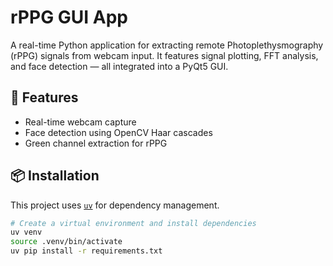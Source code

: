 # rPPG GUI App

A real-time Python application for extracting remote Photoplethysmography (rPPG) signals from webcam input. It features signal plotting, FFT analysis, and face detection — all integrated into a PyQt5 GUI.

## 🧠 Features

- Real-time webcam capture
- Face detection using OpenCV Haar cascades
- Green channel extraction for rPPG

## 📦 Installation

This project uses [`uv`](https://github.com/astral-sh/uv) for dependency management.

```bash
# Create a virtual environment and install dependencies
uv venv
source .venv/bin/activate
uv pip install -r requirements.txt

```
